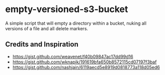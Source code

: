 # empty-versioned-s3-bucket

A simple script that will empty a directory within a bucket, nuking all versions of a file and all delete markers.

## Credits and Inspiration

- https://gist.github.com/weavenet/f40b09847ac17dd99d16
- https://gist.github.com/wknapik/191619bfa650b8572115cd07197f3baf
- https://gist.github.com/nashjain/6119aecd5e8919d0818773a118d05ed6
